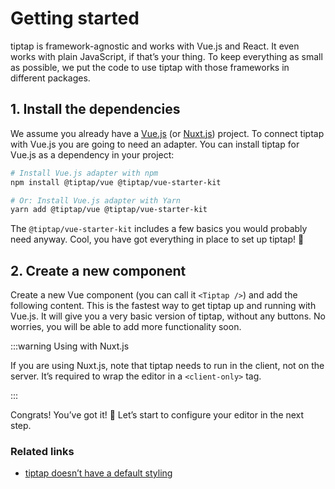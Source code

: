 # Getting started

tiptap is framework-agnostic and works with Vue.js and React. It even works with plain JavaScript, if that’s your thing. To keep everything as small as possible, we put the code to use tiptap with those frameworks in different packages.

## 1. Install the dependencies

We assume you already have a [Vue.js](https://cli.vuejs.org/) (or [Nuxt.js](https://nuxtjs.org/)) project. To connect tiptap with Vue.js you are going to need an adapter. You can install tiptap for Vue.js as a dependency in your project:

```bash
# Install Vue.js adapter with npm
npm install @tiptap/vue @tiptap/vue-starter-kit

# Or: Install Vue.js adapter with Yarn
yarn add @tiptap/vue @tiptap/vue-starter-kit
```

The `@tiptap/vue-starter-kit` includes a few basics you would probably need anyway. Cool, you have got everything in place to set up tiptap! 🙌

## 2. Create a new component

Create a new Vue component (you can call it `<Tiptap />`) and add the following content. This is the fastest way to get tiptap up and running with Vue.js. It will give you a very basic version of tiptap, without any buttons. No worries, you will be able to add more functionality soon.

<demo name="Guide/GettingStarted" />

:::warning Using with Nuxt.js

If you are using Nuxt.js, note that tiptap needs to run in the client, not on the server. It’s required to wrap the editor in a `<client-only>` tag.

:::

Congrats! You’ve got it! 🎉 Let’s start to configure your editor in the next step.

### Related links

- [tiptap doesn’t have a default styling](#)

